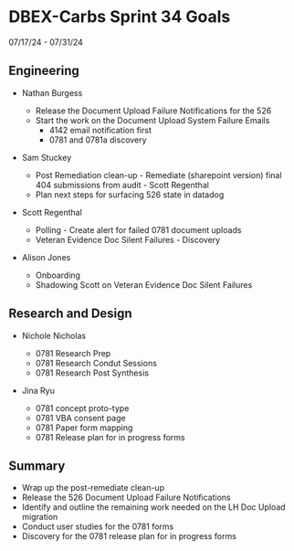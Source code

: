 # DBEX-Carbs Sprint 34 Goals	
07/17/24 - 07/31/24 

## Engineering
  - Nathan Burgess
    - Release the Document Upload Failure Notifications for the 526
    - Start the work on the Document Upload System Failure Emails
      -  4142 email notification first
      -  0781 and 0781a discovery
      
  - Sam Stuckey
    - Post Remediation clean-up - Remediate (sharepoint version) final 404 submissions from audit  - Scott Regenthal
    - Plan next steps for surfacing 526 state in datadog

 - Scott Regenthal
    - Polling - Create alert for failed 0781 document uploads
    - Veteran Evidence Doc Silent Failures - Discovery
  
  - Alison Jones
    - Onboarding
    - Shadowing Scott on Veteran Evidence Doc Silent Failures

## Research and Design
  - Nichole Nicholas
    - 0781 Research Prep
    - 0781 Research Condut Sessions 
    - 0781 Research Post Synthesis
      
  - Jina Ryu
    - 0781 concept proto-type
    - 0781 VBA consent page
    - 0781 Paper form mapping
    - 0781 Release plan for in progress forms


## Summary
  - Wrap up the post-remediate clean-up
  - Release the 526 Document Upload Failure Notifications
  - Identify and outline the remaining work needed on the LH Doc Upload migration
  - Conduct user studies for the 0781 forms
  - Discovery for the 0781 release plan for in progress forms
